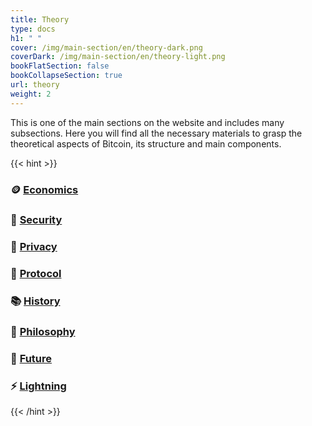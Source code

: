 ```yaml
---
title: Theory
type: docs
h1: " "
cover: /img/main-section/en/theory-dark.png
coverDark: /img/main-section/en/theory-light.png
bookFlatSection: false
bookCollapseSection: true
url: theory
weight: 2
---
```


This is one of the main sections on the website and includes many subsections. Here you will find all the necessary materials to grasp the theoretical aspects of Bitcoin, its structure and main components.

{{< hint >}}
### 🪙 [Economics](/en/economics/)

### 🔐 [Security](/en/security/)

### 🥷 [Privacy](/en/privacy/)

### 💊 [Protocol](/en/protocol/)

### 📚 [History](/en/history/)

### 🧠 [Philosophy](/en/philosophy/)

### 🔮 [Future](/en/future/)

### ⚡️ [Lightning](/en/lightning/)
{{< /hint >}}
